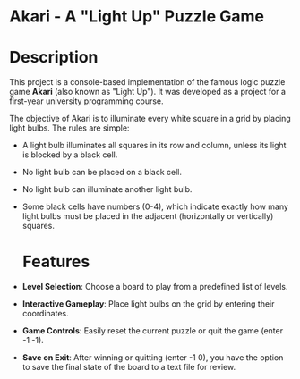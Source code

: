 # Akari - A "Light Up" Puzzle Game
  # Description
This project is a console-based implementation of the famous logic puzzle game **Akari** (also known as "Light Up"). It was developed as a project for a first-year university programming course.

The objective of Akari is to illuminate every white square in a grid by placing light bulbs. The rules are simple:
- A light bulb illuminates all squares in its row and column, unless its light is blocked by a black cell.
- No light bulb can be placed on a black cell.
- No light bulb can illuminate another light bulb.
- Some black cells have numbers (0-4), which indicate exactly how many light bulbs must be placed in the adjacent (horizontally or vertically) squares.

  # Features
- **Level Selection**: Choose a board to play from a predefined list of levels.
- **Interactive Gameplay**: Place light bulbs on the grid by entering their coordinates.
- **Game Controls**: Easily reset the current puzzle or quit the game (enter -1 -1).
- **Save on Exit**: After winning or quitting (enter -1 0), you have the option to save the final state of the board to a text file for review.
